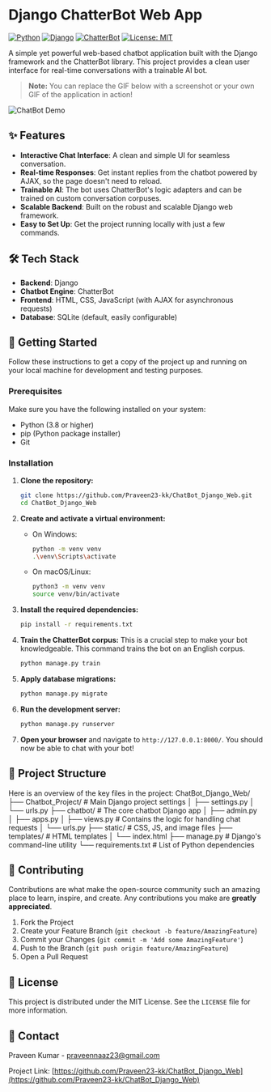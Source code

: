# Django ChatterBot Web App

[![Python](https://img.shields.io/badge/Python-3.8+-blue.svg)](https://www.python.org/downloads/)
[![Django](https://img.shields.io/badge/Django-3.2+-green.svg)](https://www.djangoproject.com/)
[![ChatterBot](https://img.shields.io/badge/ChatterBot-1.0.5-orange.svg)](https://github.com/gunthercox/ChatterBot)
[![License: MIT](https://img.shields.io/badge/License-MIT-yellow.svg)](https://opensource.org/licenses/MIT)

A simple yet powerful web-based chatbot application built with the Django framework and the ChatterBot library. This project provides a clean user interface for real-time conversations with a trainable AI bot.

> **Note:** You can replace the GIF below with a screenshot or your own GIF of the application in action!

![ChatBot Demo](https://media4.giphy.com/media/v1.Y2lkPTc5MGI3NjExY25sMjVzenNpbGYzcHR3Z3BqbnB5NjZtNmVsbGdodmJmcHphM2VsdiZlcD12MV9pbnRlcm5hbF9naWZfYnlfaWQmY3Q9Zw/A608loAlQnh2Bq7k4m/giphy.gif)
## ✨ Features

- **Interactive Chat Interface**: A clean and simple UI for seamless conversation.
- **Real-time Responses**: Get instant replies from the chatbot powered by AJAX, so the page doesn't need to reload.
- **Trainable AI**: The bot uses ChatterBot's logic adapters and can be trained on custom conversation corpuses.
- **Scalable Backend**: Built on the robust and scalable Django web framework.
- **Easy to Set Up**: Get the project running locally with just a few commands.

## 🛠️ Tech Stack

- **Backend**: Django
- **Chatbot Engine**: ChatterBot
- **Frontend**: HTML, CSS, JavaScript (with AJAX for asynchronous requests)
- **Database**: SQLite (default, easily configurable)

## 🚀 Getting Started

Follow these instructions to get a copy of the project up and running on your local machine for development and testing purposes.

### Prerequisites

Make sure you have the following installed on your system:
- Python (3.8 or higher)
- pip (Python package installer)
- Git

### Installation

1.  **Clone the repository:**
    ```sh
    git clone https://github.com/Praveen23-kk/ChatBot_Django_Web.git
    cd ChatBot_Django_Web
    ```

2.  **Create and activate a virtual environment:**
    *   On Windows:
        ```sh
        python -m venv venv
        .\venv\Scripts\activate
        ```
    *   On macOS/Linux:
        ```sh
        python3 -m venv venv
        source venv/bin/activate
        ```

3.  **Install the required dependencies:**
    ```sh
    pip install -r requirements.txt
    ```

4.  **Train the ChatterBot corpus:**
    This is a crucial step to make your bot knowledgeable. This command trains the bot on an English corpus.
    ```sh
    python manage.py train
    ```

5.  **Apply database migrations:**
    ```sh
    python manage.py migrate
    ```

6.  **Run the development server:**
    ```sh
    python manage.py runserver
    ```

7.  **Open your browser** and navigate to `http://127.0.0.1:8000/`. You should now be able to chat with your bot!

## 📂 Project Structure


Here is an overview of the key files in the project:
ChatBot_Django_Web/
├── Chatbot_Project/ # Main Django project settings
│ ├── settings.py
│ └── urls.py
├── chatbot/ # The core chatbot Django app
│ ├── admin.py
│ ├── apps.py
│ ├── views.py # Contains the logic for handling chat requests
│ └── urls.py
├── static/ # CSS, JS, and image files
├── templates/ # HTML templates
│ └── index.html
├── manage.py # Django's command-line utility
└── requirements.txt # List of Python dependencies


## 🤝 Contributing

Contributions are what make the open-source community such an amazing place to learn, inspire, and create. Any contributions you make are **greatly appreciated**.

1.  Fork the Project
2.  Create your Feature Branch (`git checkout -b feature/AmazingFeature`)
3.  Commit your Changes (`git commit -m 'Add some AmazingFeature'`)
4.  Push to the Branch (`git push origin feature/AmazingFeature`)
5.  Open a Pull Request

## 📄 License

This project is distributed under the MIT License. See the `LICENSE` file for more information.

## 📧 Contact

Praveen Kumar - [praveennaaz23@gmail.com](mailto:praveennaaz23@gmail.com)

Project Link: [https://github.com/Praveen23-kk/ChatBot_Django_Web](https://github.com/Praveen23-kk/ChatBot_Django_Web)
